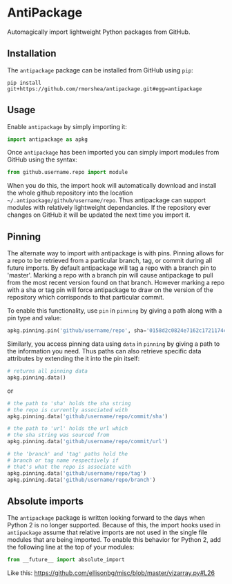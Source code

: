 AntiPackage
===========

Automagically import lightweight Python packages from GitHub.

## Installation

The `antipackage` package can be installed from GitHub using `pip`:

```
pip install git+https://github.com/rmorshea/antipackage.git#egg=antipackage
```

## Usage

Enable `antipackage` by simply importing it:

```python
import antipackage as apkg
```

Once `antipackage` has been imported you can simply import modules from GitHub using the syntax:

```python
from github.username.repo import module
```

When you do this, the import hook will automatically download and install the whole github repository
into the location `~/.antipackage/github/username/repo`. Thus antipackage can support modules with
relatively lightweight dependancies. If the repository ever changes on GitHub it will be updated the
next time you import it.

## Pinning

The alternate way to import with antipackage is with pins. Pinning allows for a repo to be retrieved
from a particular branch, tag, or commit during all future imports. By default antipackage will tag a
repo with a branch pin to 'master'. Marking a repo with a branch pin will cause antipackage to pull
from the most recent version found on that branch. However marking a repo with a sha or tag pin will
force antipackage to draw on the version of the repository which corrisponds to that particular commit.

To enable this functionality, use `pin` in `pinning` by giving a path along with a pin type and value:

```python
apkg.pinning.pin('github/username/repo', sha='0158d2c0824e7162c1721174cb967d9efbfbbdb0')
```

Similarly, you access pinning data using `data` in `pinning` by giving a path to the information you need.
Thus paths can also retrieve specific data attributes by extending the it into the pin itself:

```python
# returns all pinning data
apkg.pinning.data()
```

or 

```python
# the path to 'sha' holds the sha string
# the repo is currently associated with
apkg.pinning.data('github/username/repo/commit/sha')

# the path to 'url' holds the url which
# the sha string was sourced from
apkg.pinning.data('github/username/repo/commit/url')

# the 'branch' and 'tag' paths hold the
# branch or tag name respectively if
# that's what the repo is associate with
apkg.pinning.data('github/username/repo/tag')
apkg.pinning.data('github/username/repo/branch')
```

## Absolute imports

The `antipackage` package is written looking forward to the days when Python 2 is no longer
supported. Because of this, the import hooks used in `antipackage` assume that relative imports
are not used in the single file modules that are being imported. To enable this behavior for Python 2,
add the following line at the top of your modules:

```python
from __future__ import absolute_import
```

Like this: https://github.com/ellisonbg/misc/blob/master/vizarray.py#L26
